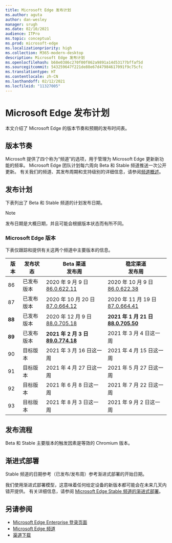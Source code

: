```yaml
---
title: Microsoft Edge 发布计划
ms.author: aguta
author: dan-wesley
manager: srugh
ms.date: 02/10/2021
audience: ITPro
ms.topic: conceptual
ms.prod: microsoft-edge
ms.localizationpriority: high
ms.collection: M365-modern-desktop
description: Microsoft Edge 发布计划
ms.openlocfilehash: b68e0386c270f00f862a9891a14d53177bffaf5d
ms.sourcegitcommit: 543259647f221de88e67d47984617091f9c75cfc
ms.translationtype: HT
ms.contentlocale: zh-CN
ms.lasthandoff: 02/12/2021
ms.locfileid: "11327005"
---
```

# Microsoft Edge 发布计划

本文介绍了 Microsoft Edge 的版本节奏和预期的发布时间表。

## 版本节奏

Microsoft 提供了四个称为“频道”的选项，用于管理为 Microsoft Edge 更新新功能的频率。 Microsoft Edge 团队计划每六周向 Beta 和 Stable 频道推送一次公开更新。 有关我们的频道、其发布周期和支持级别的详细信息，请参阅[频道概述](https://docs.microsoft.com/DeployEdge/microsoft-edge-channels#channel-overview)。

## 发布计划

下表列出了 Beta 和 Stable 频道的计划发布日期。

> [!NOTE]
> 发布日期是大概日期，并且可能会根据版本状态而有所不同。

### Microsoft Edge 版本

下表仅跟踪和提供有关这两个频道中主要版本的信息。

| 版本 | 发布状态 | Beta 渠道<br>发布周 | 稳定渠道<br>发布周 |
|---------|-----|------|--------|
| 86 | 已发布<br>版本 | 2020 年 9 月 9 日<br>[86.0.622.11](https://docs.microsoft.com/deployedge/microsoft-edge-relnote-archive-beta-channel#version-86062211-september-9) | 2020 年 10 月 9 日<br>[86.0.622.38](https://docs.microsoft.com/deployedge/microsoft-edge-relnote-stable-channel#version-86062238-october-9) |
| 87 | 已发布<br>版本 | 2020 年 10 月 20 日<br>[87.0.664.12](https://docs.microsoft.com/deployedge/microsoft-edge-relnote-beta-channel#version-87066412-october-20) | 2020 年 11 月 19 日<br>[87.0.664.41](https://docs.microsoft.com/deployedge/microsoft-edge-relnote-stable-channel#version-87066441-november-19) |
| **88** | 已发布<br>版本 | 2020 年 12 月 9 日<br>[88.0.705.18](https://docs.microsoft.com/deployedge/microsoft-edge-relnote-beta-channel#version-88070518-december-9) | **2021 年 1 月 21 日**<br>**[88.0.705.50](https://docs.microsoft.com/deployedge/microsoft-edge-relnote-stable-channel#version-88070550-january-21)**|
| **89** | 已发布<br>版本 | **2021 年 2 月 3 日**<br>**[89.0.774.18](https://docs.microsoft.com/deployedge/microsoft-edge-relnote-beta-channel#version-89077418-february-3)** | 2021 年 3 月 4 日这一周 |
| 90 | 目标版本 | 2021 年 3 月 16 日这一周 | 2021 年 4 月 15 日这一周 |
| 91 | 目标版本 | 2021 年 4 月 27 日这一周 | 2021 年 5 月 27 日这一周 |
| 92 | 目标版本 | 2021 年 6 月 8 日这一周 | 2021 年 7 月 22 日这一周 |
| 93 | 目标版本 | 2021 年 8 月 3 日这一周 | 2021 年 9 月 2 日这一周 |

## 发布流程

Beta 和 Stable 主要版本的触发因素是等效的 Chromium 版本。

## 渐进式部署

Stable 频道的日期参考（已发布/发布周）参考渐进式部署的开始日期。

我们使用渐进式部署模型，这意味着任何给定设备的新版本都可能会在未来几天内错开提供。 有关详细信息，请参阅 [Microsoft Edge Stable 频道的渐进式部署](microsoft-edge-update-progressive-rollout.md)。

## 另请参阅

- [Microsoft Edge Enterprise 登录页面](https://aka.ms/EdgeEnterprise)
- [Microsoft Edge 频道](microsoft-edge-channels.md)
- [渠道下载](https://www.microsoft.com/edge/business/download)